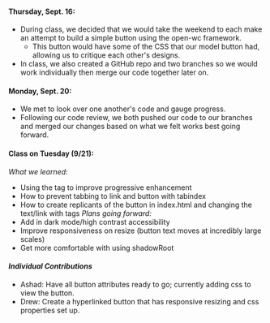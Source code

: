 #### Thursday, Sept. 16:
- During class, we decided that we would take the weekend to each make an attempt to build a simple button using the open-wc framework.
    - This button would have some of the CSS that our model button had, allowing us to critique each other's designs.
- In class, we also created a GitHub repo and two branches so we would work individually then merge our code together later on.

#### Monday, Sept. 20:
- We met to look over one another's code and gauge progress.
- Following our code review, we both pushed our code to our branches and merged our changes based on what we felt works best going forward.


#### Class on Tuesday (9/21):
*What we learned:*
  - Using the <slot> tag to improve progressive enhancement
  - How to prevent tabbing to link and button with tabindex
  - How to create replicants of the button in index.html and changing the text/link with <slot> tags
*Plans going forward:*
  - Add in dark mode/high contrast accessibility
  - Improve responsiveness on resize (button text moves at incredibly large scales)
  - Get more comfortable with using shadowRoot

#### *Individual Contributions*
- Ashad: Have all button attributes ready to go; currently adding css to view the button.
- Drew: Create a hyperlinked button that has responsive resizing and css properties set up.

